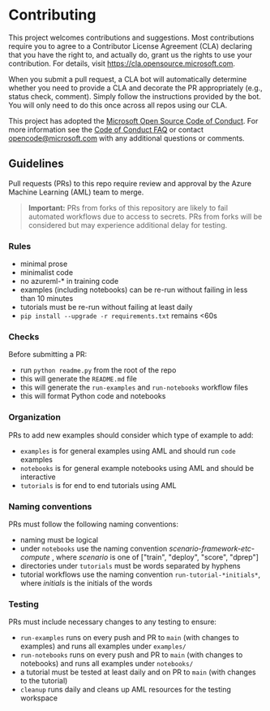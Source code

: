 # Contributing

This project welcomes contributions and suggestions.  Most contributions require you to agree to a
Contributor License Agreement (CLA) declaring that you have the right to, and actually do, grant us
the rights to use your contribution. For details, visit https://cla.opensource.microsoft.com.

When you submit a pull request, a CLA bot will automatically determine whether you need to provide
a CLA and decorate the PR appropriately (e.g., status check, comment). Simply follow the instructions
provided by the bot. You will only need to do this once across all repos using our CLA.

This project has adopted the [Microsoft Open Source Code of Conduct](https://opensource.microsoft.com/codeofconduct/).
For more information see the [Code of Conduct FAQ](https://opensource.microsoft.com/codeofconduct/faq/) or
contact [opencode@microsoft.com](mailto:opencode@microsoft.com) with any additional questions or comments.

## Guidelines

Pull requests (PRs) to this repo require review and approval by the Azure Machine Learning (AML) team to merge.

> **Important:**
> PRs from forks of this repository are likely to fail automated workflows due to access to secrets. PRs from forks will be considered but may experience additional delay for testing. 

### Rules

* minimal prose
* minimalist code
* no azureml-* in training code
* examples (including notebooks) can be re-run without failing in less than 10 minutes
* tutorials must be re-run without failing at least daily
* `pip install --upgrade -r requirements.txt` remains <60s

### Checks

Before submitting a PR:

* run `python readme.py` from the root of the repo
* this will generate the `README.md` file
* this will generate the `run-examples` and `run-notebooks` workflow files
* this will format Python code and notebooks

### Organization

PRs to add new examples should consider which type of example to add:

* `examples` is for general examples using AML and should run `code` examples
* `notebooks` is for general example notebooks using AML and should be interactive
* `tutorials` is for end to end tutorials using AML

### Naming conventions

PRs must follow the following naming conventions:

* naming must be logical
* under `notebooks` use the naming convention *scenario-framework-etc-compute* , where *scenario* is one of ["train", "deploy", "score", "dprep"]
* directories under `tutorials` must be words separated by hyphens
* tutorial workflows use the naming convention `run-tutorial-*initials*`, where *initials* is the initials of the words

### Testing

PRs must include necessary changes to any testing to ensure:

* `run-examples` runs on every push and PR to `main` (with changes to examples) and runs all examples under `examples/`
* `run-notebooks` runs on every push and PR to `main` (with changes to notebooks) and runs all examples under `notebooks/`
* a tutorial must be tested at least daily and on PR to `main` (with changes to the tutorial)
* `cleanup` runs daily and cleans up AML resources for the testing workspace
